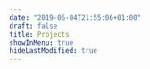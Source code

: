 ```yaml
---
date: "2019-06-04T21:55:06+01:00"
draft: false
title: Projects
showInMenu: true
hideLastModified: true
---
```




